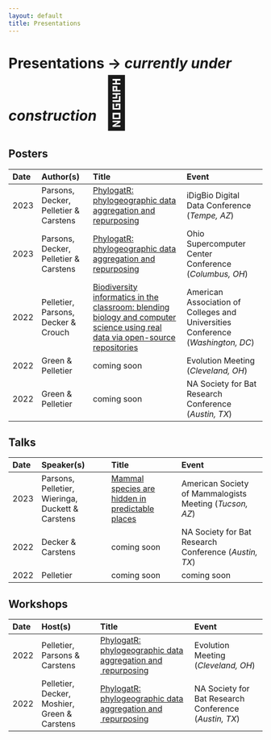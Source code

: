 ```yaml
---
layout: default
title: Presentations
---
```


# Presentations -> *currently under construction* <span style='font-size:100px;'>&#128679;</span>

## Posters 

| Date  | Author(s)  | Title  | Event |
|:---- | :-----  | :-----  | :----- |
| 2023 | Parsons, Decker, Pelletier & Carstens | <a href="assets/pdfs/osc_2023.pdf" target="_blank">PhylogatR: phylogeographic data aggregation and repurposing </a> | iDigBio Digital Data Conference (*Tempe, AZ*) |
| 2023 | Parsons, Decker, Pelletier & Carstens | <a href="assets/pdfs/osc_2023.pdf" target="_blank">PhylogatR: phylogeographic data aggregation and repurposing </a> | Ohio Supercomputer Center Conference (*Columbus, OH*) |
| 2022 | Pelletier, Parsons, Decker & Crouch | <a href="assets/pdfs/aacu_2022.pdf" target="_blank">Biodiversity informatics in the classroom: blending biology and computer science using real data via open-source repositories</a> | American Association of Colleges and Universities Conference (*Washington, DC*) |
| 2022 | Green & Pelletier | coming soon | Evolution Meeting (*Cleveland, OH*)  |
| 2022 | Green & Pelletier | coming soon | NA Society for Bat Research Conference (*Austin, TX*) |

## Talks

| Date  | Speaker(s)  | Title  | Event |
|:---- | :-----  | :-----  | :----- |
| 2023 | Parsons, Pelletier, Wieringa, Duckett & Carstens | <a href="assets/pdfs/asm_2023.pdf" target="_blank">Mammal species are hidden in predictable places </a> | American Society of Mammalogists Meeting (*Tucson, AZ*) |
| 2022 | Decker & Carstens | coming soon | NA Society for Bat Research Conference (*Austin, TX*) |
| 2022 | Pelletier | coming soon | coming soon |

## Workshops

| Date  | Host(s)  | Title  | Event |
|:---- | :-----  | :-----  | :----- |
| 2022 | Pelletier, Parsons & Carstens | [PhylogatR: phylogeographic data aggregation and  repurposing](https://www.evolutionmeetings.org/uploads/4/8/8/0/48804503/2022.pdf) | Evolution Meeting (*Cleveland, OH*)  |
| 2022 | Pelletier, Decker, Moshier, Green & Carstens | [PhylogatR: phylogeographic data aggregation and  repurposing](needsLINK) | NA Society for Bat Research Conference (*Austin, TX*) |
